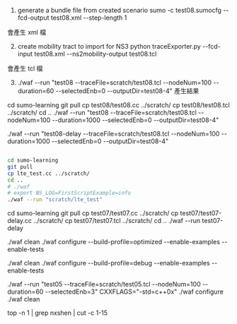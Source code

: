 1. generate a bundle file from created scenario
sumo -c test08.sumocfg --fcd-output test08.xml --step-length 1

會產生 xml 檔

2. create mobility tract to import for NS3
python traceExporter.py --fcd-input test08.xml --ns2mobility-output test08.tcl

會產生 tcl 檔

3. ./waf --run "test08 --traceFile=scratch/test08.tcl --nodeNum=100 --duration=60 --selectedEnb=0 --outputDir=test08-4"
產生結果

cd sumo-learning
git pull
cp test08/test08.cc ../scratch/
cp test08/test08.tcl ../scratch/
cd ..
./waf --run "test08 --traceFile=scratch/test08.tcl --nodeNum=100 --duration=1000 --selectedEnb=0 --outputDir=test08-4"

./waf --run "test08-delay --traceFile=scratch/test08.tcl --nodeNum=100 --duration=1000 --selectedEnb=0 --outputDir=test08-4"

```bash

cd sumo-learning
git pull
cp lte_test.cc ../scratch/
cd ..
# ./waf
# export NS_LOG=FirstScriptExample=info
./waf --run "scratch/lte_test"

```


cd sumo-learning
git pull
cp test07/test07.cc ../scratch/
cp test07/test07-delay.cc ../scratch/
cp test07/test07.tcl ../scratch/
cd ..
./waf --run test07-delay


./waf clean
./waf configure --build-profile=optimized --enable-examples --enable-tests

./waf clean
./waf configure --build-profile=debug --enable-examples --enable-tests

./waf --run "test05 --traceFile=scratch/test05.tcl --nodeNum=100 --duration=60 --selectedEnb=3"
CXXFLAGS="-std=c++0x" ./waf configure
./waf clean

top -n 1 | grep nxshen | cut -c 1-15